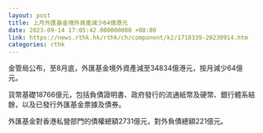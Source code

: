 ```yaml
---
layout: post
title: 上月外匯基金境外資產減少64億港元
date: 2023-09-14 17:05:42.000000000 +08:00
link: https://news.rthk.hk/rthk/ch/component/k2/1718339-20230914.htm
categories: rthk
---
```


金管局公布，至8月底，外匯基金境外資產減至34834億港元，按月減少64億元。

貨幣基礎18766億元，包括負債證明書、政府發行的流通紙幣及硬幣、銀行體系結餘，以及已發行外匯基金票據及債券。

外匯基金對香港私營部門的債權總額2731億元，對外負債總額221億元。
